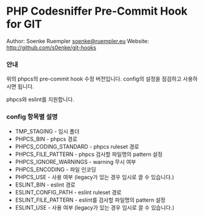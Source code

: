 # PHP Codesniffer Pre-Commit Hook for GIT

Author: Soenke Ruempler <soenke@ruempler.eu>
Website: http://github.com/s0enke/git-hooks

### 안내
위의 phpcs의 pre-commit hook 수정 버전입니다.
config의 설정을 점검하고 사용하시면 됩니다.

phpcs와 eslint를 지원합니다.

### config 항목별 설명
* TMP_STAGING - 임시 폴더
* PHPCS_BIN - phpcs 경로
* PHPCS_CODING_STANDARD - phpcs ruleset 경로 
* PHPCS_FILE_PATTERN - phpcs 검사할 파일명의 pattern 설정
* PHPCS_IGNORE_WARNINGS - warning 무시 여부
* PHPCS_ENCODING - 파일 인코딩
* PHPCS_USE - 사용 여부 (legacy가 있는 경우 임시로 끌 수 있습니다.)
* ESLINT_BIN - eslint 경로
* ESLINT_CONFIG_PATH - eslint ruleset 경로
* ESLINT_FILE_PATTERN - eslint를 검사할 파일명의 pattern 설정
* ESLINT_USE - 사용 여부 (legacy가 있는 경우 임시로 끌 수 있습니다.)